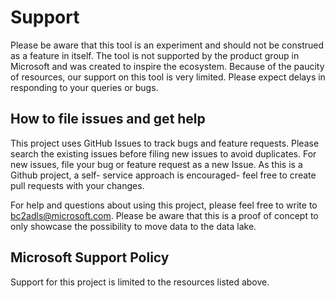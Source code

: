 # Support

Please be aware that this tool is an experiment and should not be construed as a feature in itself. The tool is not supported by the product group in Microsoft and was created to inspire the ecosystem. Because of the paucity of resources, our support on this tool is very limited. Please expect delays in responding to your queries or bugs.

## How to file issues and get help  

This project uses GitHub Issues to track bugs and feature requests. Please search the existing 
issues before filing new issues to avoid duplicates.  For new issues, file your bug or 
feature request as a new Issue. As this is a Github project, a self- service approach is encouraged- feel free to create pull requests with your changes.

For help and questions about using this project, please feel free to write to 
bc2adls@microsoft.com. Please be aware that this is a proof of concept to only showcase the possibility to move data to the data lake. 

## Microsoft Support Policy  

Support for this project is limited to the resources listed above.
